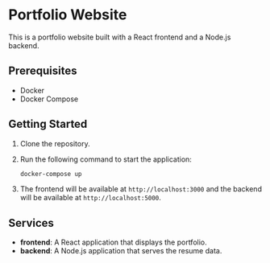 # Portfolio Website

This is a portfolio website built with a React frontend and a Node.js backend.

## Prerequisites

* Docker
* Docker Compose

## Getting Started

1. Clone the repository.
2. Run the following command to start the application:

   ```bash
   docker-compose up
   ```

3. The frontend will be available at `http://localhost:3000` and the backend will be available at `http://localhost:5000`.

## Services

* **frontend**: A React application that displays the portfolio.
* **backend**: A Node.js application that serves the resume data.
